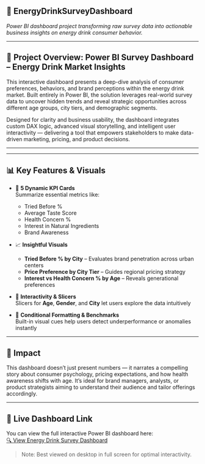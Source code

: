 ## 🥤 **EnergyDrinkSurveyDashboard**  
*Power BI dashboard project transforming raw survey data into actionable business insights on energy drink consumer behavior.*

---

## 📘 **Project Overview: Power BI Survey Dashboard – Energy Drink Market Insights**

This interactive dashboard presents a deep-dive analysis of consumer preferences, behaviors, and brand perceptions within the energy drink market. Built entirely in Power BI, the solution leverages real-world survey data to uncover hidden trends and reveal strategic opportunities across different age groups, city tiers, and demographic segments.

Designed for clarity and business usability, the dashboard integrates custom DAX logic, advanced visual storytelling, and intelligent user interactivity — delivering a tool that empowers stakeholders to make data-driven marketing, pricing, and product decisions.

---


---

## 📊 **Key Features & Visuals**
- 🧮 **5 Dynamic KPI Cards**  
   Summarize essential metrics like:  
   - Tried Before %  
   - Average Taste Score  
   - Health Concern %  
   - Interest in Natural Ingredients  
   - Brand Awareness  

- 📈 **Insightful Visuals**  
   - **Tried Before % by City** – Evaluates brand penetration across urban centers  
   - **Price Preference by City Tier** – Guides regional pricing strategy  
   - **Interest vs Health Concern % by Age** – Reveals generational preferences

- 🧭 **Interactivity & Slicers**  
   Slicers for **Age**, **Gender**, and **City** let users explore the data intuitively

- 🎯 **Conditional Formatting & Benchmarks**  
   Built-in visual cues help users detect underperformance or anomalies instantly

---

## 🚀 **Impact**
This dashboard doesn’t just present numbers — it narrates a compelling story about consumer psychology, pricing expectations, and how health awareness shifts with age. It’s ideal for brand managers, analysts, or product strategists aiming to understand their audience and tailor offerings accordingly.

---
## 🔗 Live Dashboard Link

You can view the full interactive Power BI dashboard here:  
[🔍 View Energy Drink Survey Dashboard](https://app.powerbi.com/groups/me/reports/b2867319-7118-45eb-8e30-5f34d70ce48a/ReportSection?experience=power-bi)

> Note: Best viewed on desktop in full screen for optimal interactivity.









